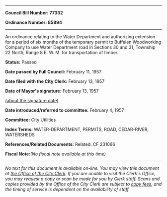 

********

**Council Bill Number: 77332**
   
**Ordinance Number: 85894**
********

 An ordinance relating to the Water Department and authorizing extension for a period of six months of the temporary permit to Buffelen Woodworking Company to use Water Department road in Sections 30 and 31, Township 22 North, Range 8 E. W. M. for transportation of timber.

**Status:** Passed
   
**Date passed by Full Council:** February 11, 1957
   
**Date filed with the City Clerk:** February 13, 1957
   
**Date of Mayor's signature:** February 13, 1957
   
[(about the signature date)](/~public/approvaldate.htm)
   
   
   
**Date introduced/referred to committee:** February 4, 1957
   
**Committee:** City Utilities
   
   
**Index Terms:** WATER-DEPARTMENT, PERMITS, ROAD, CEDAR-RIVER, WATERSHEDS

**References/Related Documents:** Related: CF 231066

**Fiscal Note:**_(No fiscal note available at this time)_
********

_No text for this document is available on-line. You may view this document at [the Office of the City Clerk](http://www.seattle.gov/leg/clerk/contactUs.htm). If you are unable to visit the Clerk's Office, you may request a copy or scan be made for you by Clerk staff. Scans and copies provided by the Office of the City Clerk are subject to [copy fees](http://clerk.seattle.gov/~public/clerkfees.htm), and the timing of service is dependent on the availability of staff._

